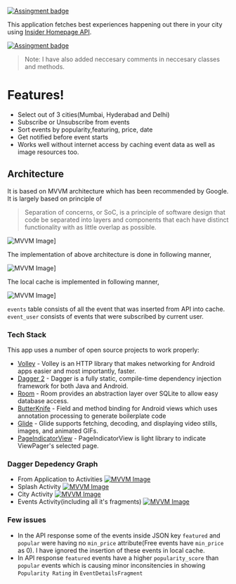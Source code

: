 

[![Assingment badge](https://img.shields.io/badge/Paytm%20Insider-1.0.0-yellowgreen)](https://insider.in/)

This application fetches best experiences happening out there in your city using [Insider Homepage API](https://api.insider.in/home?norm=1&filterBy=go-out&city=mumbai).

[![Assingment badge](https://j.gifs.com/gZ915k.gif)](https://insider.in/)

> Note: I have also added neccesary comments in neccesary classes and methods.

# Features!

  - Select out of 3 cities(Mumbai, Hyderabad and Delhi)
  - Subscribe or Unsubscribe from events
  - Sort events by popularity,featuring, price, date
  - Get notified before event starts
  - Works well without internet access by caching event data as well as image resources too.

## Architecture
It is based on MVVM architecture which has been recommended by Google. It is largely based on principle of

>Separation of concerns, or SoC, is a principle of software design that code be separated into layers and components that each have distinct functionality with as little overlap as possible.


![MVVM Image](https://i.ibb.co/55y7K0m/mvvm-insider.jpg)]

The implementation of above architecture is done in following manner,

![MVVM Image](https://i.ibb.co/0Y0sM5N/mvvm-this-app.jpg)]

The local cache is implemented in following manner,

![MVVM Image](https://i.ibb.co/C5V2Dc8/er.jpg)]

```events``` table consists of all the event that was inserted from API into cache.
```event_user``` consists of events that were subscribed by current user.

### Tech Stack

This app uses a number of open source projects to work properly:

* [Volley](https://developer.android.com/training/volley) - Volley is an HTTP library that makes networking for Android apps easier and most importantly, faster.
* [Dagger 2](https://dagger.dev/) - Dagger is a fully static, compile-time dependency injection framework for both Java and Android.
* [Room](https://developer.android.com/topic/libraries/architecture/room) - Room provides an abstraction layer over SQLite to allow easy database access.
* [ButterKnife](https://github.com/JakeWharton/butterknife) - Field and method binding for Android views which uses annotation processing to generate boilerplate code
* [Glide](https://github.com/bumptech/glide) - Glide supports fetching, decoding, and displaying video stills, images, and animated GIFs. 
* [PageIndicatorView](https://github.com/romandanylyk/PageIndicatorView) - PageIndicatorView is light library to indicate ViewPager's selected page.


### Dagger Depedency Graph
* From Application to Activities
[![MVVM Image](https://i.ibb.co/zFbBPNb/application-activity.png)](https://imgur.com/a/42LotIc)
* Splash Activity
[![MVVM Image](https://i.ibb.co/XDwTpGH/splashactivity.png)](https://imgur.com/a/RE3bjfs)
* City Activity
[![MVVM Image](https://i.ibb.co/R6719L6/cityactivity.png)](https://imgur.com/a/FJ97Xo5)
* Events Activity(including all it's fragments)
[![MVVM Image](https://i.ibb.co/qC2czyF/eventactivity.png)](https://imgur.com/a/G8LIxez)

### Few issues
* In the API response some of the events inside JSON key ```featured``` and ```popular``` were having no ```min_price``` attribute(Free events have ```min_price``` as 0). I have ignored the insertion of these events in local cache.
* In API response ```featured``` events have a higher ```popularity_score``` than ```popular``` events which is causing minor inconsitencies in showing ```Popularity Rating``` in ```EventDetailsFragment```
